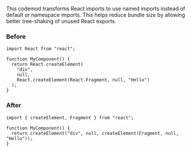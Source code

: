 This codemod transforms React imports to use named imports instead of default or namespace imports. This helps reduce bundle size by allowing better tree-shaking of unused React exports.

### Before

```tsx
import React from "react";

function MyComponent() {
  return React.createElement(
    "div",
    null,
    React.createElement(React.Fragment, null, "Hello")
  );
}
```

### After

```tsx
import { createElement, Fragment } from "react";

function MyComponent() {
  return createElement("div", null, createElement(Fragment, null, "Hello"));
}
```
